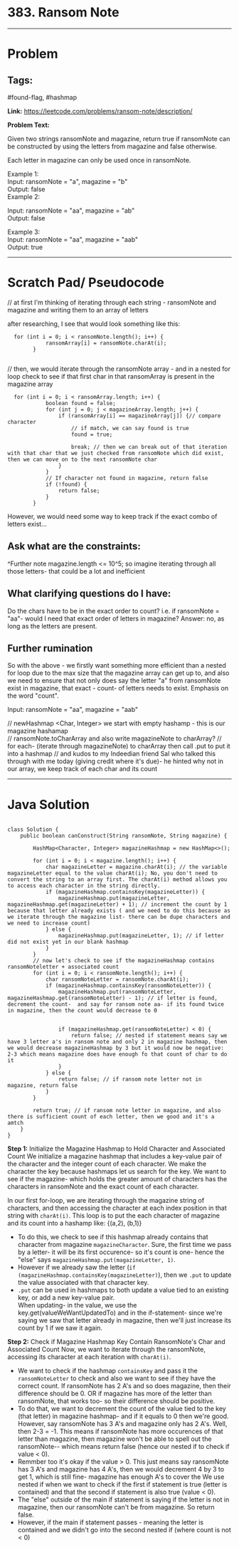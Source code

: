# 383. Ransom Note

---

# Problem 

## Tags: 
#found-flag, #hashmap

**Link:** https://leetcode.com/problems/ransom-note/description/

**Problem Text:**   

Given two strings ransomNote and magazine, return true if ransomNote can be constructed by using the letters from magazine and false otherwise.

Each letter in magazine can only be used once in ransomNote.


Example 1:  
Input: ransomNote = "a", magazine = "b"  
Output: false  
Example 2:  

Input: ransomNote = "aa", magazine = "ab"  
Output: false  

Example 3:  
Input: ransomNote = "aa", magazine = "aab"  
Output: true  


---

# Scratch Pad/ Pseudocode

// at first I'm thinking of iterating through each string - ransomNote and magazine and writing them to an array of letters  

after researching, I see that would look something like this:
```
  for (int i = 0; i < ransomNote.length(); i++) {
            ransomArray[i] = ransomNote.charAt(i);
        }
        
```

// then, we would iterate through the ransomNote array - and in a nested for loop check to see if that first char in that ransomArray is present in the magazine array 
```
  for (int i = 0; i < ransomArray.length; i++) {
            boolean found = false;
            for (int j = 0; j < magazineArray.length; j++) {
                if (ransomArray[i] == magazineArray[j]) {// compare character
                    // if match, we can say found is true 
                    found = true;
        
                    break; // then we can break out of that iteration with that char that we just checked from ransomNote which did exist, then we can move on to the next ransomNote char
                }
            }
            // If character not found in magazine, return false
            if (!found) {
                return false;
            }
        }
```
However, we would need some way to keep track if the exact combo of letters exist... 

## Ask what are the constraints:
^Further note magazine.length <= 10^5; so imagine iterating through all those letters- that could be a lot and inefficient 

## What clarifying questions do I have:
Do the chars have to be in the exact order to count? i.e. if ransomNote = "aa"- would I need that exact order of letters in magazine? Answer: no, as long as the letters are present. 

## Further rumination
So with the above - we firstly want something more efficient than a nested for loop due to the max size that the magazine array can get up to, and also we need to ensure that not only does say the letter "a" from ransomNote exist in magazine, that exact - count- of letters needs to exist. Emphasis on the word "count".

Input: ransomNote = "aa", magazine = "aab"

// newHashmap <Char, Integer> we start with empty hashamp - this is our magazine hashamap  
// ransomNote.toCharArray and also write magazineNote to charArray?
// for each- (iterate through magazineNote) to charArray then call .put to put it into a hashmap 
// and kudos to my Indeedian friend Sal who talked this through with me today (giving credit where it's due)- he hinted why not in our array, we keep track of each char and its count 

---

# Java Solution

```

class Solution {
    public boolean canConstruct(String ransomNote, String magazine) {

        HashMap<Character, Integer> magazineHashmap = new HashMap<>();

        for (int i = 0; i < magazine.length(); i++) {
            char magazineLetter = magazine.charAt(i); // the variable magazineLetter equal to the value charAt(i); No, you don't need to convert the string to an array first. The charAt(i) method allows you to access each character in the string directly. 
            if (magazineHashmap.containsKey(magazineLetter)) {
                magazineHashmap.put(magazineLetter, magazineHashmap.get(magazineLetter) + 1); // increment the count by 1 because that letter already exists ( and we need to do this because as we iterate through the magazine list- there can be dupe characters and we need to increase count)
            } else {
                magazineHashmap.put(magazineLetter, 1); // if letter did not exist yet in our blank hashmap
            }
        } 
        // now let's check to see if the magazineHashmap contains ransomNoteletter + associated count
        for (int i = 0; i < ransomNote.length(); i++) {
            char ransomNoteLetter = ransomNote.charAt(i);
            if (magazineHashmap.containsKey(ransomNoteLetter)) {
                magazineHashmap.put(ransomNoteLetter, magazineHashmap.get(ransomNoteLetter) - 1); // if letter is found, decrement the count-  and say for ransom note aa- if its found twice in magazine, then the count would decrease to 0 
           

                if (magazineHashmap.get(ransomNoteLetter) < 0) {
                    return false; // nested if statement means say we have 3 letter a's in ransom note and only 2 in magazine hashmap, then we would decrease magazineHashmap by 3 but it would now be negative: 2-3 which means magazine does have enough fo that count of char to do it 
                }
            } else {
                return false; // if ransom note letter not in magazine, return false
            }
        }

        return true; // if ransom note letter in magazine, and also there is sufficient count of each letter, then we good and it's a amtch
    }
}
```

**Step 1:** Initialize the Magazine Hashmap to Hold Character and Associated Count
We initialize a magazine hashmap that includes a key-value pair of the character and the integer count of each character. We make the character the key because hashmaps let us search for the key. We want to see if the magazine- which holds the greater amount of characters has the characters in ransomNote and the exact count of each character. 

In our first for-loop, we are iterating through the magazine string of characters, and then accessing the character at each index position in that string with `charAt(i)`. This loop is to put the each character of magazine and its count into a hashamp like: 
{(a,2), (b,1)}
- To do this, we check to see if this hashmap already contains that character from magazine `magazineCharacter`. Sure, the first time we pass by a letter- it will be its first occurence- so it's count is one- hence the "else" says `magazineHashmap.put(magazineLetter, 1)`.
- However if we already saw the letter (`if (magazineHashmap.containsKey(magazineLetter)`), then we `.put` to update the value associated with that character key. 
- `.put` can be used in hashmaps to both update a value tied to an existing key, or add a new key-value pair.  
When updating- in the value, we use the key.get(valueWeWantUpdatedTo) and in the if-statement- since we're saying we saw that letter already in magazine, then we'll just increase its count by 1 if we saw it again.

**Step 2:** Check if Magazine Hashmap Key Contain RansomNote's Char and Associated Count
Now, we want to iterate through the ransomNote, accessing its character at each iteration with `charAt(i)`.
- We want to check if the hashmap `containsKey` and pass it the `ransomNoteLetter` to check and also we want to see if they have the correct count. If ransomNote has 2 A's and so does magazine, then their difference should be 0. OR if magazine has more of the letter than ransomNote, that works too- so their difference should be positive. 
- To do that, we want to decrement the count of the value tied to the key (that letter) in magazine hashmap- and if it equals to 0 then we're good. However, say ransomNote has 3 A's and magazine only has 2 A's. Well, then 2-3 = -1. This means if ransomNote has more occurences of that letter than magazine, then magazine won't be able to spell out the ransomNote-- which means return false (hence our nested if to check if value < 0).   
- Remmber too it's okay if the value > 0. This just means say ransomNote has 3 A's and magazine has 4 A's, then we would decrement 4 by 3 to get 1, which is still fine- magazine has enough A's to cover the 
We use nested if when we want to check if the first if statement is true (letter is contained) and that the second if statement is also true (value < 0).  
- The "else" outside of the main if statement is saying if the letter is not in magazine, then our ransomNote can't be from magazine. So return false.
- However, if the main if statement passes - meaning the letter is contained and we didn't go into the second nested if (where count is not < 0)
